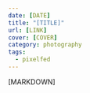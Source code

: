 ```yaml
---
date: [DATE]
title: "[TITLE]"
url: [LINK]
cover: [COVER]
category: photography
tags:
  - pixelfed
---
```


<div class="gallery">

[MARKDOWN]

</div>
